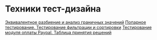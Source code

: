 # Техники тест-дизайна
[Эквивалентное разбиение и анализ граничных значений](https://docs.google.com/spreadsheets/d/1bJiRt8hCkb-dp4HCMCUtOymPx7VeL65hvB2mnZWT7yo)
[Попарное тестирование. Тестирование фильтрации и сортировки](https://docs.google.com/spreadsheets/d/1hKIeHIyi94iDRleU1rMko1gjcUIOQIix6GHd_cykKPM)
[Тестирование модуля оплаты Paypal. Таблица принятия решений](https://docs.google.com/spreadsheets/d/1NjuBiFDStveVeMz2Y9u4PPTvCD9jggpl7drqwUCoHrs)